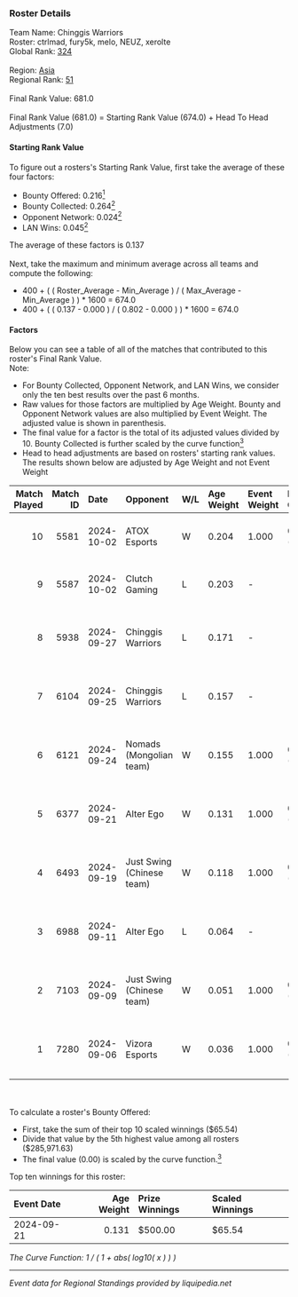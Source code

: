 ### Roster Details<br />
Team Name: Chinggis Warriors<br />
Roster: ctrlmad, fury5k, melo, NEUZ, xerolte<br />
Global Rank: [324](../../standings_global_2025_02_28.md)<br />
<br />
Region: [Asia]( ../../standings_asia_2025_02_28.md)<br />
Regional Rank: [51]( ../../standings_asia_2025_02_28.md)<br />
<br />
Final Rank Value:  681.0<br />
<br />
Final Rank Value (681.0) = Starting Rank Value (674.0) + Head To Head Adjustments (7.0)<br />

#### Starting Rank Value<br />
To figure out a rosters's Starting Rank Value, first take the average of these four factors:<br />
- Bounty Offered: 0.216[<sup>1</sup>](#table2)
- Bounty Collected: 0.264[<sup>2</sup>](#table1)
- Opponent Network: 0.024[<sup>2</sup>](#table1)
- LAN Wins: 0.045[<sup>2</sup>](#table1)

The average of these factors is 0.137<br />
<br />
Next, take the maximum and minimum average across all teams and compute the following:<br />
- 400 + ( ( Roster_Average - Min_Average ) / ( Max_Average - Min_Average ) ) * 1600 = 674.0
- 400 + ( ( 0.137 - 0.000 ) / ( 0.802 - 0.000 ) ) * 1600 = 674.0


#### Factors<br />
Below you can see a table of all of the matches that contributed to this roster's Final Rank Value.<br />
Note:<br />

- For Bounty Collected, Opponent Network, and LAN Wins, we consider only the ten best results over the past 6 months.
- Raw values for those factors are multiplied by Age Weight. Bounty and Opponent Network values are also multiplied by Event Weight. The adjusted value is shown in parenthesis.
- The final value for a factor is the total of its adjusted values divided by 10. Bounty Collected is further scaled by the curve function[<sup>3</sup>](#curveFunction)
- Head to head adjustments are based on rosters' starting rank values. The results shown below are adjusted by Age Weight and not Event Weight
<span id="table1"></span><br />


| Match Played | Match ID | Date       | Opponent                  | W/L | Age Weight | Event Weight | Bounty Collected | Opponent Network | LAN Wins  | H2H Adj. | Roster                                         |
| -: | -: | :- | :- | :- | :- | :- | :- | :- | :- | -: | :- |
|           10 |     5581 | 2024-10-02 | ATOX Esports              | W   | 0.204      | 1.000        | 0.076 (0.016)    | 0.727 (0.148)    | 1 (0.204) |     6.34 | ctrlmad, fury5k, melo, NEUZ, xerolte           |
|            9 |     5587 | 2024-10-02 | Clutch Gaming             | L   | 0.203      | -            | -                | -                | -         |    -4.03 | ctrlmad, fury5k, melo, NEUZ, xerolte           |
|            8 |     5938 | 2024-09-27 | Chinggis Warriors         | L   | 0.171      | -            | -                | -                | -         |    -0.31 | fury5k, NEUZ, sergelen19k, xerolte, Zilkenberg |
|            7 |     6104 | 2024-09-25 | Chinggis Warriors         | L   | 0.157      | -            | -                | -                | -         |    -0.29 | fury5k, NEUZ, sergelen19k, xerolte, Zilkenberg |
|            6 |     6121 | 2024-09-24 | Nomads (Mongolian team)   | W   | 0.155      | 1.000        | 0.000 (0.000)    | 0.000 (0.000)    | 1 (0.155) |     0.85 | fury5k, NEUZ, sergelen19k, xerolte, Zilkenberg |
|            5 |     6377 | 2024-09-21 | Alter Ego                 | W   | 0.131      | 1.000        | 0.000 (0.000)    | 0.008 (0.001)    | 0 (0.000) |     1.51 | fury5k, NEUZ, Stormrage, xerolte, Zilkenberg   |
|            4 |     6493 | 2024-09-19 | Just Swing (Chinese team) | W   | 0.118      | 1.000        | 0.006 (0.001)    | 0.537 (0.063)    | 0 (0.000) |     2.81 | fury5k, NEUZ, Stormrage, xerolte, Zilkenberg   |
|            3 |     6988 | 2024-09-11 | Alter Ego                 | L   | 0.064      | -            | -                | -                | -         |    -1.28 | fury5k, NEUZ, Stormrage, xerolte, Zilkenberg   |
|            2 |     7103 | 2024-09-09 | Just Swing (Chinese team) | W   | 0.051      | 1.000        | 0.006 (0.000)    | 0.537 (0.027)    | 0 (0.000) |     1.22 | fury5k, NEUZ, Stormrage, xerolte, Zilkenberg   |
|            1 |     7280 | 2024-09-06 | Vizora Esports            | W   | 0.036      | 1.000        | 0.000 (0.000)    | 0.003 (0.000)    | 0 (0.000) |     0.20 | fury5k, NEUZ, Stormrage, xerolte, Zilkenberg   |

<br />
<span id="table2"></span><br />
To calculate a roster's Bounty Offered:<br />

- First, take the sum of their top 10 scaled winnings ($65.54)
- Divide that value by the 5th highest value among all rosters ($285,971.63)
- The final value (0.00) is scaled by the curve function.[<sup>3</sup>](#curveFunction)

Top ten winnings for this roster:<br />

| Event Date | Age Weight | Prize Winnings | Scaled Winnings |
| :- | -: | :- | :- |
| 2024-09-21 |      0.131 | $500.00        | $65.54          |


<span id="curveFunction"></span>_The Curve Function: 1 / ( 1 + abs( log10( x ) ) )_<br />

---
_Event data for Regional Standings provided by liquipedia.net_<br />
